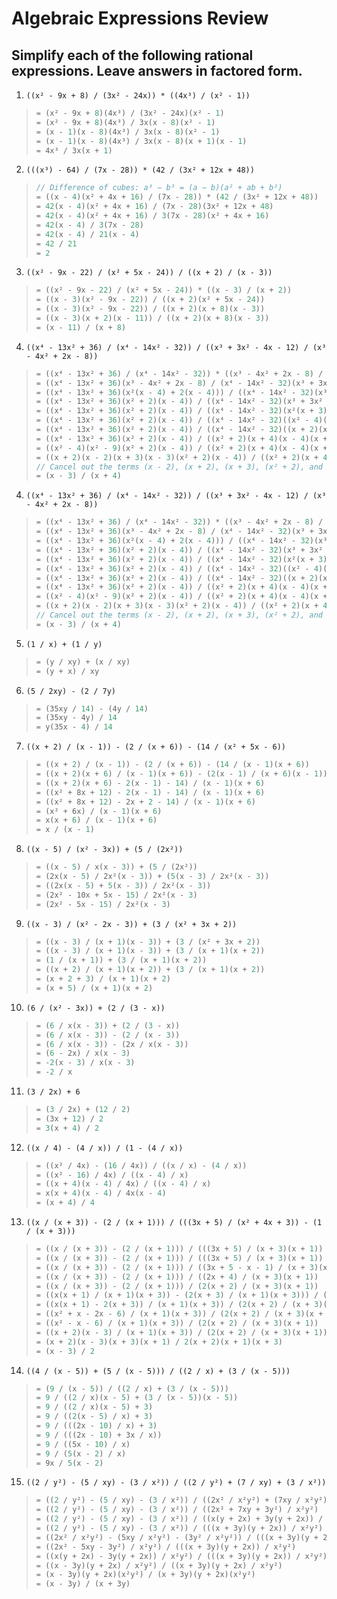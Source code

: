 # Algebraic Expressions Review

## Simplify each of the following rational expressions. Leave answers in factored form.

1. `((x² - 9x + 8) / (3x² - 24x)) * ((4x³) / (x² - 1))`
> ```rs
> = (x² - 9x + 8)(4x³) / (3x² - 24x)(x² - 1)
> = (x² - 9x + 8)(4x³) / 3x(x - 8)(x² - 1)
> = (x - 1)(x - 8)(4x³) / 3x(x - 8)(x² - 1)
> = (x - 1)(x - 8)(4x³) / 3x(x - 8)(x + 1)(x - 1)
> = 4x³ / 3x(x + 1)
> ```

2. `(((x³) - 64) / (7x - 28)) * (42 / (3x² + 12x + 48))`
> ```rs
> // Difference of cubes: a³ − b³ = (a − b)(a² + ab + b²)
> = ((x - 4)(x² + 4x + 16) / (7x - 28)) * (42 / (3x² + 12x + 48))
> = 42(x - 4)(x² + 4x + 16) / (7x - 28)(3x² + 12x + 48)
> = 42(x - 4)(x² + 4x + 16) / 3(7x - 28)(x² + 4x + 16)
> = 42(x - 4) / 3(7x - 28)
> = 42(x - 4) / 21(x - 4)
> = 42 / 21
> = 2
> ```

3. `((x² - 9x - 22) / (x² + 5x - 24)) / ((x + 2) / (x - 3))`
> ```rs
> = ((x² - 9x - 22) / (x² + 5x - 24)) * ((x - 3) / (x + 2))
> = ((x - 3)(x² - 9x - 22)) / ((x + 2)(x² + 5x - 24))
> = ((x - 3)(x² - 9x - 22)) / ((x + 2)(x + 8)(x - 3))
> = ((x - 3)(x + 2)(x - 11)) / ((x + 2)(x + 8)(x - 3))
> = (x - 11) / (x + 8)
> ```

4. `((x⁴ - 13x² + 36) / (x⁴ - 14x² - 32)) / ((x³ + 3x² - 4x - 12) / (x³ - 4x² + 2x - 8))`
> ```rs
> = ((x⁴ - 13x² + 36) / (x⁴ - 14x² - 32)) * ((x³ - 4x² + 2x - 8) / (x³ + 3x² - 4x - 12))
> = ((x⁴ - 13x² + 36)(x³ - 4x² + 2x - 8) / (x⁴ - 14x² - 32)(x³ + 3x² - 4x - 12))
> = ((x⁴ - 13x² + 36)(x²(x - 4) + 2(x - 4))) / ((x⁴ - 14x² - 32)(x³ + 3x² - 4x - 12))
> = ((x⁴ - 13x² + 36)(x² + 2)(x - 4)) / ((x⁴ - 14x² - 32)(x³ + 3x² - 4x - 12))
> = ((x⁴ - 13x² + 36)(x² + 2)(x - 4)) / ((x⁴ - 14x² - 32)(x²(x + 3) - 4(x + 3)))
> = ((x⁴ - 13x² + 36)(x² + 2)(x - 4)) / ((x⁴ - 14x² - 32)((x² - 4)(x + 3)))
> = ((x⁴ - 13x² + 36)(x² + 2)(x - 4)) / ((x⁴ - 14x² - 32)((x + 2)(x - 2)(x + 3)))
> = ((x⁴ - 13x² + 36)(x² + 2)(x - 4)) / ((x² + 2)(x + 4)(x - 4)(x + 2)(x - 2)(x + 3))
> = ((x² - 4)(x² - 9)(x² + 2)(x - 4)) / ((x² + 2)(x + 4)(x - 4)(x + 2)(x - 2)(x + 3))
> = ((x + 2)(x - 2)(x + 3)(x - 3)(x² + 2)(x - 4)) / ((x² + 2)(x + 4)(x - 4)(x + 2)(x - 2)(x + 3))
> // Cancel out the terms (x - 2), (x + 2), (x + 3), (x² + 2), and (x - 4)
> = (x - 3) / (x + 4)
> ```

4. `((x⁴ - 13x² + 36) / (x⁴ - 14x² - 32)) / ((x³ + 3x² - 4x - 12) / (x³ - 4x² + 2x - 8))`
> ```rs
> = ((x⁴ - 13x² + 36) / (x⁴ - 14x² - 32)) * ((x³ - 4x² + 2x - 8) / (x³ + 3x² - 4x - 12))
> = ((x⁴ - 13x² + 36)(x³ - 4x² + 2x - 8) / (x⁴ - 14x² - 32)(x³ + 3x² - 4x - 12))
> = ((x⁴ - 13x² + 36)(x²(x - 4) + 2(x - 4))) / ((x⁴ - 14x² - 32)(x³ + 3x² - 4x - 12))
> = ((x⁴ - 13x² + 36)(x² + 2)(x - 4)) / ((x⁴ - 14x² - 32)(x³ + 3x² - 4x - 12))
> = ((x⁴ - 13x² + 36)(x² + 2)(x - 4)) / ((x⁴ - 14x² - 32)(x²(x + 3) - 4(x + 3)))
> = ((x⁴ - 13x² + 36)(x² + 2)(x - 4)) / ((x⁴ - 14x² - 32)((x² - 4)(x + 3)))
> = ((x⁴ - 13x² + 36)(x² + 2)(x - 4)) / ((x⁴ - 14x² - 32)((x + 2)(x - 2)(x + 3)))
> = ((x⁴ - 13x² + 36)(x² + 2)(x - 4)) / ((x² + 2)(x + 4)(x - 4)(x + 2)(x - 2)(x + 3))
> = ((x² - 4)(x² - 9)(x² + 2)(x - 4)) / ((x² + 2)(x + 4)(x - 4)(x + 2)(x - 2)(x + 3))
> = ((x + 2)(x - 2)(x + 3)(x - 3)(x² + 2)(x - 4)) / ((x² + 2)(x + 4)(x - 4)(x + 2)(x - 2)(x + 3))
> // Cancel out the terms (x - 2), (x + 2), (x + 3), (x² + 2), and (x - 4)
> = (x - 3) / (x + 4)
> ```

5. `(1 / x) + (1 / y)`
> ```rs
> = (y / xy) + (x / xy)
> = (y + x) / xy
> ```

6. `(5 / 2xy) - (2 / 7y)`
> ```rs
> = (35xy / 14) - (4y / 14)
> = (35xy - 4y) / 14
> = y(35x - 4) / 14
> ```

7. `((x + 2) / (x - 1)) - (2 / (x + 6)) - (14 / (x² + 5x - 6))`
> ```rs
> = ((x + 2) / (x - 1)) - (2 / (x + 6)) - (14 / (x - 1)(x + 6))
> = ((x + 2)(x + 6) / (x - 1)(x + 6)) - (2(x - 1) / (x + 6)(x - 1)) - (14 / (x - 1)(x + 6))
> = ((x + 2)(x + 6) - 2(x - 1) - 14) / (x - 1)(x + 6)
> = ((x² + 8x + 12) - 2(x - 1) - 14) / (x - 1)(x + 6)
> = ((x² + 8x + 12) - 2x + 2 - 14) / (x - 1)(x + 6)
> = (x² + 6x) / (x - 1)(x + 6)
> = x(x + 6) / (x - 1)(x + 6)
> = x / (x - 1)
> ```

8. `((x - 5) / (x² - 3x)) + (5 / (2x²))`
> ```rs
> = ((x - 5) / x(x - 3)) + (5 / (2x²))
> = (2x(x - 5) / 2x²(x - 3)) + (5(x - 3) / 2x²(x - 3))
> = ((2x(x - 5) + 5(x - 3)) / 2x²(x - 3))
> = (2x² - 10x + 5x - 15) / 2x²(x - 3)
> = (2x² - 5x - 15) / 2x²(x - 3)
> ```

9. `((x - 3) / (x² - 2x - 3)) + (3 / (x² + 3x + 2))`
> ```rs
> = ((x - 3) / (x + 1)(x - 3)) + (3 / (x² + 3x + 2))
> = ((x - 3) / (x + 1)(x - 3)) + (3 / (x + 1)(x + 2))
> = (1 / (x + 1)) + (3 / (x + 1)(x + 2))
> = ((x + 2) / (x + 1)(x + 2)) + (3 / (x + 1)(x + 2))
> = (x + 2 + 3) / (x + 1)(x + 2)
> = (x + 5) / (x + 1)(x + 2)
> ```

10. `(6 / (x² - 3x)) + (2 / (3 - x))`
> ```rs
> = (6 / x(x - 3)) + (2 / (3 - x))
> = (6 / x(x - 3)) - (2 / (x - 3))
> = (6 / x(x - 3)) - (2x / x(x - 3))
> = (6 - 2x) / x(x - 3)
> = -2(x - 3) / x(x - 3)
> = -2 / x
> ```

11. `(3 / 2x) + 6`
> ```rs
> = (3 / 2x) + (12 / 2)
> = (3x + 12) / 2
> = 3(x + 4) / 2
> ```

12. `((x / 4) - (4 / x)) / (1 - (4 / x))`
> ```rs
> = ((x² / 4x) - (16 / 4x)) / ((x / x) - (4 / x))
> = ((x² - 16) / 4x) / ((x - 4) / x)
> = ((x + 4)(x - 4) / 4x) / ((x - 4) / x)
> = x(x + 4)(x - 4) / 4x(x - 4)
> = (x + 4) / 4
> ```

13. `((x / (x + 3)) - (2 / (x + 1))) / (((3x + 5) / (x² + 4x + 3)) - (1 / (x + 3)))`
> ```rs
> = ((x / (x + 3)) - (2 / (x + 1))) / (((3x + 5) / (x + 3)(x + 1)) - (1 / (x + 3)))
> = ((x / (x + 3)) - (2 / (x + 1))) / (((3x + 5) / (x + 3)(x + 1)) - ((-x - 1) / (x + 3)(x + 1)))
> = ((x / (x + 3)) - (2 / (x + 1))) / ((3x + 5 - x - 1) / (x + 3)(x + 1))
> = ((x / (x + 3)) - (2 / (x + 1))) / ((2x + 4) / (x + 3)(x + 1))
> = ((x / (x + 3)) - (2 / (x + 1))) / (2(x + 2) / (x + 3)(x + 1))
> = ((x(x + 1) / (x + 1)(x + 3)) - (2(x + 3) / (x + 1)(x + 3))) / (2(x + 2) / (x + 3)(x + 1))
> = ((x(x + 1) - 2(x + 3)) / (x + 1)(x + 3)) / (2(x + 2) / (x + 3)(x + 1))
> = ((x² + x - 2x - 6) / (x + 1)(x + 3)) / (2(x + 2) / (x + 3)(x + 1))
> = ((x² - x - 6) / (x + 1)(x + 3)) / (2(x + 2) / (x + 3)(x + 1))
> = ((x + 2)(x - 3) / (x + 1)(x + 3)) / (2(x + 2) / (x + 3)(x + 1))
> = (x + 2)(x - 3)(x + 3)(x + 1) / 2(x + 2)(x + 1)(x + 3)
> = (x - 3) / 2
> ```

14. `((4 / (x - 5)) + (5 / (x - 5))) / ((2 / x) + (3 / (x - 5)))`
> ```rs
> = (9 / (x - 5)) / ((2 / x) + (3 / (x - 5)))
> = 9 / ((2 / x)(x - 5) + (3 / (x - 5))(x - 5))
> = 9 / ((2 / x)(x - 5) + 3)
> = 9 / ((2(x - 5) / x) + 3)
> = 9 / (((2x - 10) / x) + 3)
> = 9 / (((2x - 10) + 3x / x))
> = 9 / ((5x - 10) / x)
> = 9 / (5(x - 2) / x)
> = 9x / 5(x - 2)
> ```

15. `((2 / y²) - (5 / xy) - (3 / x²)) / ((2 / y²) + (7 / xy) + (3 / x²))`
> ```rs
> = ((2 / y²) - (5 / xy) - (3 / x²)) / ((2x² / x²y²) + (7xy / x²y²) + (3y² / x²y²))
> = ((2 / y²) - (5 / xy) - (3 / x²)) / ((2x² + 7xy + 3y²) / x²y²)
> = ((2 / y²) - (5 / xy) - (3 / x²)) / ((x(y + 2x) + 3y(y + 2x)) / x²y²)
> = ((2 / y²) - (5 / xy) - (3 / x²)) / (((x + 3y)(y + 2x)) / x²y²)
> = ((2x² / x²y²) - (5xy / x²y²) - (3y² / x²y²)) / (((x + 3y)(y + 2x)) / x²y²)
> = ((2x² - 5xy - 3y²) / x²y²) / (((x + 3y)(y + 2x)) / x²y²)
> = ((x(y + 2x) - 3y(y + 2x)) / x²y²) / (((x + 3y)(y + 2x)) / x²y²)
> = ((x - 3y)(y + 2x) / x²y²) / ((x + 3y)(y + 2x) / x²y²)
> = (x - 3y)(y + 2x)(x²y²) / (x + 3y)(y + 2x)(x²y²)
> = (x - 3y) / (x + 3y)
> ```